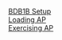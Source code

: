 [BDB1B Setup](Big-Development-Board-(BDB)-Version-1-Rev-B-Orientation-and-Setup)  
[Loading AP](Loading-Example-Firmware-into-the-APBridges)  
[Exercising AP](Exercising-Example-Firmware-in-the-APBridges)  

